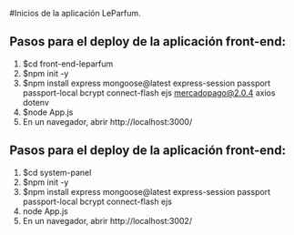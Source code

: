 #Inicios de la aplicación LeParfum.

## Pasos para el deploy de la aplicación front-end:

1. $cd front-end-leparfum
2. $npm init -y
3. $npm install express mongoose@latest express-session passport passport-local bcrypt connect-flash ejs mercadopago@2.0.4 axios dotenv
4. $node App.js
5. En un navegador, abrir http://localhost:3000/

## Pasos para el deploy de la aplicación front-end:

1. $cd system-panel
2. $npm init -y
3. $npm install express mongoose@latest express-session passport passport-local bcrypt connect-flash ejs
4. node App.js
5. En un navegador, abrir http://localhost:3002/
